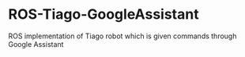 # ROS-Tiago-GoogleAssistant
ROS implementation of Tiago robot which is given commands through Google Assistant
